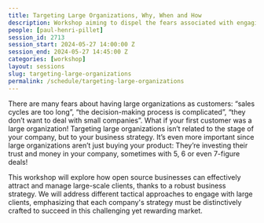 ```yaml
---
title: Targeting Large Organizations, Why, When and How
description: Workshop aiming to dispel the fears associated with engaging large organizations as customers
people: [paul-henri-pillet]
session_id: 2713
session_start: 2024-05-27 14:00:00 Z
session_end: 2024-05-27 14:45:00 Z
categories: [workshop]
layout: sessions
slug: targeting-large-organizations
permalink: /schedule/targeting-large-organizations
---
```


There are many fears about having large organizations as customers: “sales cycles are too long”, “the 
decision-making process is complicated”, “they don’t want to deal with small companies”. What if your 
first customer was a large organization! Targeting large organizations isn’t related to the stage of 
your company, but to your business strategy. It’s even more important since large organizations aren’t 
just buying your product: They’re investing their trust and money in your company, sometimes with 5, 6 
or even 7-figure deals!

This workshop will explore how open source businesses can effectively attract and manage large-scale clients, 
thanks to a robust business strategy. We will address different tactical approaches to engage with large 
clients, emphasizing that each company's strategy must be distinctively crafted to succeed in this challenging 
yet rewarding market.
